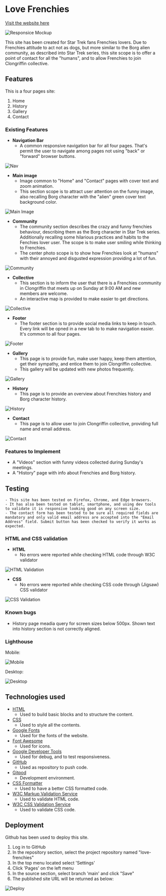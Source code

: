 
# Love Frenchies

[Visit the website here](https://b4yt1c0l.github.io/love-frenchies/index.html)

![Responsice Mockup](https://github.com/b4yt1c0l/love-frenchies/blob/main/docs/images/mockup_image.png)

This site has been created for Star Trek fans Frenchies lovers. Due to Frenchies attitude to act not as dogs, but more similar to the Borg alien community, as described into Star Trek series, this site scope is to offer a point of contact for all the "humans", and to allow Frenchies to join Clongriffin collective.

## Features

This is a four pages site:

1. Home
2. History
3. Gallery
4. Contact

### Existing Features

- __Navigation Bar__
    - A common responsive navigation bar for all four pages. That's permit the user to navigate among pages not using "back" or "forward" browser buttons.

![Nav](https://github.com/b4yt1c0l/love-frenchies/blob/main/docs/images/nav.png)

- __Main image__
    - Image common to "Home" and "Contact" pages with cover text and zoom animation.
    - This section scope is to attract user attention on the funny image, also recalling Borg character with the "alien" green cover text background color.

![Main Image](https://github.com/b4yt1c0l/love-frenchies/blob/main/docs/images/main_image.png)

- __Community__
    - The community section describes the crazy and funny frenchies behaviour, describing them as the Borg character in Star Trek series. Additionally recalling some hilarious practices and habits to the Fenchies lover user. The scope is to make user smiling while thinking to Frenchies.
    - The center photo scope is to show how Frenchies look at "humans" with their annoyed and disgusted expression providing a lot of fun.

![Community](https://github.com/b4yt1c0l/love-frenchies/blob/main/docs/images/community.png)

- __Collective__
    - This section is to inform the user that there is a Frenchies community in Clongriffin that meets up on Sunday at 9:00 AM and new members are welcome.
    - An interactive map is provided to make easier to get directions.

![Collective](https://github.com/b4yt1c0l/love-frenchies/blob/main/docs/images/collective_map.png)

- __Footer__
    - The footer section is to provide social media links to keep in touch. Every link will be opned in a new tab to to make navigation easier. It's common to all four pages.

![Footer](https://github.com/b4yt1c0l/love-frenchies/blob/main/docs/images/footer.png)

- __Gallery__
    - This page is to provide fun, make user happy, keep them attention, get their sympathy, and entice them to join Clongriffin collective.
    - This gallery will be updated with new photos frequently.

![Gallery](https://github.com/b4yt1c0l/love-frenchies/blob/main/docs/images/gallery.png)

- __History__
    - This page is to provide an overview about Frenchies history and Borg character history.

![History](https://github.com/b4yt1c0l/love-frenchies/blob/main/docs/images/history.png)

- __Contact__
    - This page is to allow user to join Clongriffin collective, providing full name and email address.

![Contact](https://github.com/b4yt1c0l/love-frenchies/blob/main/docs/images/contact_form.png)

### Features to Implement

- A "Videos" section with funny videos collected during Sunday's meetings.
- A "History" page with info about Frenchies and Borg history.

## Testing

    - This site has been tested on Firefox, Chrome, and Edge browsers.
    - It has also been tested on tablet, smartphone, and using dev tools to validate it is responsive looking good on any screen size.
    - The contact form has been tested to be sure all required fields are mandatory and only valid email address are accepted into the "Email Address" field. Submit button has been checked to verify it works as expected.

### HTML and CSS validation

- __HTML__
    - No errors were reported while checking HTML code through W3C validator

![HTML Validation](https://github.com/b4yt1c0l/love-frenchies/blob/main/docs/images/html_validator_1.png)

- __CSS__
    - No errors were reported while checking CSS code through (Jigsaw) CSS validator

![CSS Validation](https://github.com/b4yt1c0l/love-frenchies/blob/main/docs/images/css_validator_1.png)

### Known bugs

- History page meadia query for screen sizes below 500px. Shown text into history section is not correctly aligned.

### Lighthouse

Mobile:

![Mobile](https://github.com/b4yt1c0l/love-frenchies/blob/main/docs/images/lighthouse_mobile.png)

Desktop:

![Desktop](https://github.com/b4yt1c0l/love-frenchies/blob/main/docs/images/lighthouse_desktop.png)

## Technologies used

- [HTML](https://developer.mozilla.org/en-US/docs/Web/HTML)
    - Used to build basic blocks and to structure the content.
- [CSS](https://developer.mozilla.org/en-US/docs/Learn/Getting_started_with_the_web/CSS_basics)
    - Used to style all the contents. 
- [Google Fonts](https://fonts.google.com/)
    - Used for the fonts of the website.
- [Font Awesome](https://fontawesome.com/)
    - Used for icons.
- [Google Developer Tools](https://developers.google.com/web/tools/chrome-devtools)
    - Used for debug, and to test responsiveness.
- [GitHub](https://github.com/)
    - Used as repository to push code.
- [Gitpod](https://www.gitpod.io/)
    - Development environment.
- [CSS Formatter](https://www.cleancss.com/)
    - Used to have a better CSS formatted code.
- [W3C Markup Validation Service](https://validator.w3.org/) 
    - Used to validate HTML code.
- [W3C CSS Validation Service](https://jigsaw.w3.org/css-validator/#validate_by_input)
    - Used to validate CSS code.

## Deployment

Github has been used to deploy this site.

1. Log in to GitHub
2. In the repository section, select the project repository named "love-frenchies"
3. In the top menu located select 'Settings'
4. Click 'Pages' on the left menu
5. In the source section, select branch 'main' and click "Save"
6. The published site URL will be returned as below:

![Deploy](https://github.com/b4yt1c0l/love-frenchies/blob/main/docs/images/deploy.png)
